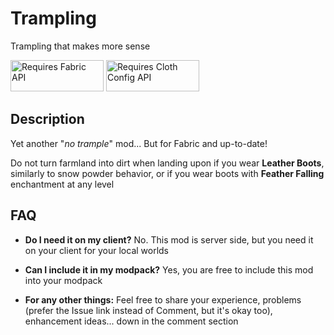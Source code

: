 # Trampling

Trampling that makes more sense

<img src="https://i.imgur.com/Ol1Tcf8.png"
alt="Requires Fabric API"
width="149" height="50" />
<img src="https://i.imgur.com/P91Dh1f.png"
alt="Requires Cloth Config API"
width="149" height="50" />

## Description

Yet another "*no trample*" mod... But for Fabric and up-to-date!

Do not turn farmland into dirt when landing upon if you wear **Leather Boots**, similarly to snow powder behavior, or if 
you wear boots with **Feather Falling** enchantment at any level

## FAQ

- **Do I need it on my client?** No. This mod is server side, but you need it on your client for your local worlds

- **Can I include it in my modpack?** Yes, you are free to include this mod into your modpack

- **For any other things:** Feel free to share your experience, problems (prefer the Issue link instead of Comment, but it's okay too), enhancement ideas... down in the comment section
